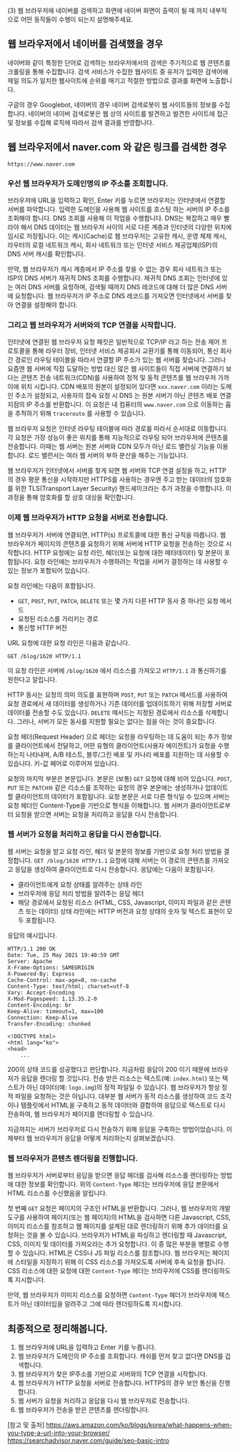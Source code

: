 (3) 웹 브라우저에 네이버를 검색하고 화면에 네이버 화면이 출력이 될 때 까지 내부적으로 어떤 동작들이 수행이 되는지 설명해주세요.

## 웹 브라우저에서 네이버를 검색했을 경우

네이버와 같이 특정한 단어로 검색하는 브라우저에서의 검색은 주기적으로 웹 콘텐츠를 크롤링을 통해 수집합니다. 검색 서비스가 수집한 웹사이트 중 유저가 입력한 검색어에 제일 의도가 일치한 웹사이트에 순위를 매기고 적절한 방법으로 결과를 화면에 노출합니다. 

구글의 경우 Googlebot, 네이버의 경우 네이버 검색로봇이 웹 사이트들의 정보를 수집합니다.
네이버의 네이버 검색로봇은 웹 상의 사이트를 발견하고 발견한 사이트에 접근 및 정보를 수집해 로직에 따라서 검색 결과를 반영합니다.


## 웹 브라우저에서 naver.com 와 같은 링크를 검색한 경우

`https://www.naver.com`

### 우선 웹 브라우저가 도메인명의 IP 주소를 조회합니다.
브라우저에 URL을 입력하고 확인, Enter 키를 누르면 브라우저는 인터넷에서 연결할 서버를 파악합니다. 입력한 도메인을 사용해 웹 사이트를 호스팅 하는 서버의 IP 주소를 조회해야 합니다. DNS 조회를 사용해 이 작업을 수행합니다. DNS는 복잡하고 매우 빨라야 해서 DNS 데이터는 웹 브라우저 사이의 서로 다른 계층과 인터넷의 다양한 위치에 임시로 저장됩니다. 이는 캐시(Cache)로 웹 브라우저는 고유한 캐시, 운영 체제 캐시, 라우터의 로컬 네트워크 캐시, 회사 네트워크 또는 인터넷 서비스 제공업체(ISP)의 DNS 서버 캐시를 확인합니다.

만약, 웹 브라우저가 캐시 계층에서 IP 주소를 찾을 수 없는 경우 회사 네트워크 또는 ISP의 DNS 서버가 재귀적 DNS 조회를 수행합니다. 재귀적 DNS 조회는 인터넷에 있는 여러 DNS 서버를 요청하며, 검색될 때까지 DNS 레코드에 대해 더 많은 DNS 서버에 요청합니다. 웹 브라우저가 IP 주소로 DNS 레코드를 가져오면 인터넷에서 서버를 찾아 연결을 설정해야 합니다.

### 그리고 웹 브라우저가 서버와의 TCP 연결을 시작합니다.
인터넷에 연결된 웹 브라우저 요청 패킷은 일반적으로 TCP/IP 라고 하는 전송 제어 프로토콜을 통해 라우터 장비, 인터넷 서비스 제공회사 교환기를 통해 이동되어, 통신 회사 간 경로인 라우팅 테이블을 따라서 연결할 IP 주소가 있는 웹 서버를 찾습니다. 그러나 요즘엔 웹 서버에 직접 도달하는 방법 대신 많은 웹 사이트들이 직접 서버에 연결하기 보다는 콘텐츠 전송 네트워크(CDN)를 사용하여 정적 및 동적 콘텐츠를 웹 브라우저 가까이에 위치 시킵니다. CDN 배포의 원본이 설정되어 있다면 `xxx.naver.com` 이라는 도메인 주소가 설정되고, 사용자의 접속 요청 시 DNS 는 원본 서버가 아닌 콘텐츠 배포 연결 지점의 IP 주소를 반환합니다. 이 요청은 내 컴퓨터의 `www.naver.com` 으로 이동하는 홉을 추적하기 위해 `traceroute` 를 사용할 수 있습니다. 

웹 브라우저 요청은 인터넷 라우팅 테이블에 따라 경로를 따라서 순서대로 이동합니다. 각 요청은 가장 성능이 좋은 위치를 통해 지능적으로 라우팅 되어 브라우저에 콘텐츠를 전송합니다. 이때는 웹 서버는 원본 서버와 CDN 모두가 아닌 로드 밸런싱 기능을 이용합니다. 로드 밸런서는 여러 웹 서버의 부하 분산을 해주는 기능입니다.

웹 브라우저가 인터넷에서 서버를 찾게 되면 웹 서버와 TCP 연결 설정을 하고, HTTP 의 경우 평문 통신을 시작하지만 HTTPS를 사용하는 경우엔 주고 받는 데이터의 암호화를 위한 TLS(Transport Layer Security) 핸드셰이크라는 추가 과정을 수행합니다. 이 과정을 통해 암호화를 할 상호 대상을 확인합니다.

### 이제 웹 브라우저가 HTTP 요청을 서버로 전송합니다.
웹 브라우저가 서버에 연결되면, HTTP(s) 프로토콜에 대한 통신 규칙을 따릅니다. 웹 브라우저가 페이지의 콘텐츠를 요청하기 위해 서버에 HTTP 요청을 전송하는 것으로 시작합니다. HTTP 요청에는 요청 라인, 헤더(또는 요청에 대한 메타데이터) 및 본문이 포함됩니다. 요청 라인에는 브라우저가 수행하려는 작업을 서버가 결정하는 데 사용할 수 있는 정보가 포함되어 있습니다.

요청 라인에는 다음이 포함됩니다.

- `GET`, `POST`, `PUT`, `PATCH`, `DELETE` 또는 몇 가지 다른 HTTP 동사 중 하나인 요청 메서드
- 요청된 리소스를 가리키는 경로
- 통신할 HTTP 버전

URL 요청에 대한 요청 라인은 다음과 같습니다.

```GET /blog/1620 HTTP/1.1```

이 요청 라인은 서버에 `/blog/1620` 에서 리소스를 가져오고 `HTTP/1.1` 과 통신하기를 원한다고 알립니다.

HTTP 동사는 요청의 의미 의도를 표현하며 `POST`, `PUT` 또는 `PATCH` 메서드를 사용하여 요청 경로에서 새 데이터를 생성하거나 기존 데이터를 업데이트하기 위해 저장할 서버로 데이터를 전송할 수도 있습니다. `DELETE` 메서드는 지정된 경로에서 리소스를 삭제합니다. 그러나, 서버가 모든 동사를 지원할 필요는 없다는 점을 아는 것이 중요합니다.

요청 헤더(Request Header) 으로 헤더는 요청을 라우팅하는 데 도움이 되는 추가 정보를 클라이언트에서 전달하고, 어떤 유형의 클라이언트(사용자 에이전트)가 요청을 수행하는지 나타내며, A/B 테스트, 블루/그린 배포 및 카나리 배포를 지원하는 데 사용할 수 있습니다. 키-값 페어로 이루어져 있습니다.

요청의 마지막 부분은 본문입니다. 본문은 (보통) `GET` 요청에 대해 비어 있습니다. `POST`, `PUT` 또는 `PATCH와` 같은 리소스를 조작하는 요청의 경우 본문에는 생성하거나 업데이트할 클라이언트의 데이터가 포함됩니다. 요청 본문은 서로 다른 형식일 수 있으며 서버는 요청 헤더인 Content-Type을 기반으로 형식을 이해합니다.
웹 서버가 클라이언트로부터 요청을 받으면 서버는 요청을 처리하고 응답을 다시 전송합니다.

### 웹 서버가 요청을 처리하고 응답을 다시 전송합니다.
웹 서버는 요청을 받고 요청 라인, 헤더 및 본문의 정보를 기반으로 요청 처리 방법을 결정합니다. `GET /blog/1620 HTTP/1.1` 요청에 대해 서버는 이 경로의 콘텐츠를 가져오고 응답을 생성하여 클라이언트로 다시 전송합니다. 응답에는 다음이 포함됩니다.

- 클라이언트에게 요청 상태를 알려주는 상태 라인
- 브라우저에 응답 처리 방법을 알려주는 응답 헤더
- 해당 경로에서 요청된 리소스 (HTML, CSS, Javascript, 이미지 파일과 같은 콘텐츠 또는 데이터)
상태 라인에는 HTTP 버전과 요청 상태의 숫자 및 텍스트 표현이 모두 포함됩니다. 

응답의 예시입니다.
```
HTTP/1.1 200 OK
Date: Tue, 25 May 2021 19:40:59 GMT
Server: Apache
X-Frame-Options: SAMEORIGIN
X-Powered-By: Express
Cache-Control: max-age=0, no-cache
Content-Type: text/html; charset=utf-8
Vary: Accept-Encoding
X-Mod-Pagespeed: 1.13.35.2-0
Content-Encoding: br
Keep-Alive: timeout=1, max=100
Connection: Keep-Alive
Transfer-Encoding: chunked

<!DOCTYPE html>
<html lang="ko">
<head>
    ...
```

200의 상태 코드를 성공했다고 판단합니다. 지금처럼 응답이 200 이기 때문에 브라우저가 응답을 렌더링 할 것입니다.
전송 받은 리소스는 텍스트(예: `index.html`) 또는 텍스트가 아닌 데이터(예: `logo.img`)의 정적 파일일 수 있습니다. 웹 브라우저가 항상 정적 파일을 요청하는 것은 아닙니다. 대부분 웹 서버가 동적 리소스를 생성하여 코드 조각이나 템플릿에서 HTML을 구축하고 동적 데이터와 결합하여 응답으로 텍스트로 다시 전송하여, 웹 브라우저가 페이지를 렌더링할 수 있습니다.

지금까지는 서버가 브라우저로 다시 전송하기 위해 응답을 구축하는 방법이었습니다. 이제부터 웹 브라우저가 응답을 어떻게 처리하는지 살펴보겠습니다.

### 웹 브라우저가 콘텐츠 렌더링을 진행합니다.
웹 브라우저가 서버로부터 응답을 받으면 응답 헤더를 검사해 리소스를 렌더링하는 방법에 대한 정보를 확인합니다. 위의 `Content-Type` 헤더는 브라우저에 응답 본문에서 HTML 리소스를 수신했음을 알립니다. 

첫 번째 `GET` 요청은 페이지의 구조인 HTML을 반환합니다. 그러나, 웹 브라우저의 개발 도구를 사용하여 페이지(또는 웹 페이지)의 HTML을 검사하면 다른 Javascript, CSS, 이미지 리소스를 참조하고 웹 페이지를 설계된 대로 렌더링하기 위해 추가 데이터를 요청하는 것을 볼 수 있습니다. 브라우저가 HTML을 파싱하고 렌더링할 때 Javascript, CSS, 이미지 및 데이터를 가져오라는 추가 요청합니다. 이 중 많은 부분을 병렬로 수행할 수 있습니다.
HTML은 CSS나 JS 파일 리소스를 참조합니다. 웹 브라우저는 페이지에 스타일을 지정하기 위해 이 CSS 리소스를 가져오도록 서버에 후속 요청을 합니다. CSS 리소스에 대한 요청에 대한  `Content-Type` 헤더는 브라우저에 CSS를 렌더링하도록 지시합니다.

만약, 웹 브라우저가 이미지 리소스를 요청하면 `Content-Type` 헤더가 브라우저에 텍스트가 아닌 데이터임을 알려주고 그에 따라 렌더링하도록 지시합니다.


## 최종적으로 정리해봅니다.

1. 웹 브라우저에 URL을 입력하고 Enter 키를 누릅니다.
2. 웹 브라우저가 도메인의 IP 주소를 조회합니다. 캐쉬를 먼저 찾고 없다면 DNS를 겁색합니다.
3. 웹 브라우저가 찾은 IP주소를 기반으로 서버와의 TCP 연결을 시작합니다.
4. 웹 브라우저가 HTTP 요청을 서버로 전송합니다. HTTPS의 경우 보안 통신을 진행합니다.
5. 웹 서버가 요청을 처리하고 응답을 다시 웹 브라우저로 전송합니다.
6. 웹 브라우저가 전송을 받은 콘텐츠를 렌더링합니다.

[참고 및 출처]
https://aws.amazon.com/ko/blogs/korea/what-happens-when-you-type-a-url-into-your-browser/
https://searchadvisor.naver.com/guide/seo-basic-intro